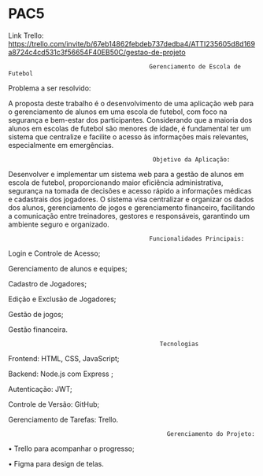 # PAC5

Link Trello: https://trello.com/invite/b/67eb14862febdeb737dedba4/ATTI235605d8d169a8724c4cd531c3f56654F40EB50C/gestao-de-projeto
                                            
                                            Gerenciamento de Escola de Futebol
Problema a ser resolvido:

A proposta deste trabalho é o desenvolvimento de uma aplicação web para o gerenciamento de alunos em uma escola de futebol, com foco na segurança e bem-estar dos participantes. Considerando que a maioria dos alunos em escolas de futebol são menores de idade, é fundamental ter um sistema que centralize e facilite o acesso às informações mais relevantes, especialmente em emergências. 

                                             Objetivo da Aplicação:

Desenvolver e implementar um sistema web para a gestão de alunos em escola de futebol, proporcionando maior eficiência administrativa, segurança na tomada de decisões e acesso rápido a informações médicas e cadastrais dos jogadores. O sistema visa centralizar e organizar os dados dos alunos, gerenciamento de jogos e gerenciamento financeiro, facilitando a comunicação entre treinadores, gestores e responsáveis, garantindo um ambiente seguro e organizado.

                                            Funcionalidades Principais:
Login e Controle de Acesso;

Gerenciamento de alunos e equipes;

Cadastro de Jogadores;

Edição e Exclusão de Jogadores;

Gestão de jogos;

Gestão financeira.

                                               Tecnologias

  
Frontend: HTML, CSS, JavaScript;

Backend: Node.js com Express ;

Autenticação: JWT;

Controle de Versão: GitHub;

Gerenciamento de Tarefas: Trello.


                                                 Gerenciamento do Projeto:

•	Trello para acompanhar o progresso;

•	Figma para design de telas.





